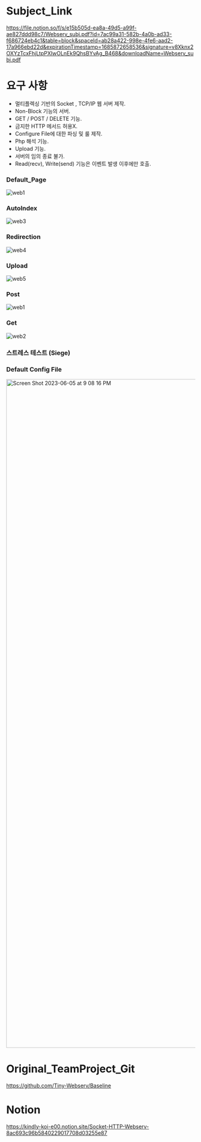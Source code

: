 # Subject_Link
https://file.notion.so/f/s/e15b505d-ea8a-49d5-a99f-ae827ddd98c7/Webserv_subj.pdf?id=7ac99a31-582b-4a0b-ad33-f686724eb4c1&table=block&spaceId=ab28a422-998e-4fe6-aad2-17a966ebd22d&expirationTimestamp=1685872658536&signature=v8Xknx2OXYzTcxFhjLtpPXIwOLnEk9QhsBYvAg_B468&downloadName=Webserv_subj.pdf

# 요구 사항
- 멀티플렉싱 기반의 Socket , TCP/IP 웹 서버 제작.
- Non-Block 기능의 서버.
- GET / POST / DELETE 기능.
- 금지한 HTTP 메서드 허용X.
- Configure File에 대한 파싱 및 룰 제작.
- Php 해석 기능.
- Upload 기능.
- 서버의 임의 종료 불가.
- Read(recv), Write(send) 기능은 이벤트 발생 이후에만 호출.

### Default_Page
![web1](https://github.com/WEJOJO/Web/assets/46590247/fce6a5de-70f3-4878-b0e6-05395c7c36ef)

### AutoIndex
![web3](https://github.com/WEJOJO/Web/assets/46590247/011332a9-b380-43f4-9e14-747fe1bee6ba)

### Redirection
![web4](https://github.com/WEJOJO/Web/assets/46590247/893619df-c4f7-4929-b0d6-95980a81db22)

### Upload
![web5](https://github.com/WEJOJO/Web/assets/46590247/9a82ce4c-c0b6-4ee2-aa32-0f0b9b1a1a88)

### Post
![web1](https://github.com/WEJOJO/Web/assets/46590247/1f0ff4e1-0684-4fa5-bfb5-23d7df33f8af)

### Get
![web2](https://github.com/WEJOJO/Web/assets/46590247/5c3d4eae-ae83-464a-aad9-b8b9dbed1acc)

### 스트레스 테스트 (Siege)

### Default Config File
<img width="1780" alt="Screen Shot 2023-06-05 at 9 08 16 PM" src="https://github.com/WEJOJO/Web/assets/46590247/4e2894aa-aa03-4f0e-9096-302dda28a7ae">


# Original_TeamProject_Git
https://github.com/Tiny-Webserv/Baseline

# Notion
https://kindly-koi-e00.notion.site/Socket-HTTP-Webserv-8ac693c96b5840229017708d03255e87


